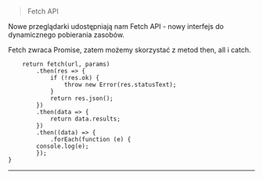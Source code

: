> Fetch API

Nowe przeglądarki udostępniają nam Fetch API - nowy interfejs do dynamicznego pobierania zasobów.

Fetch zwraca Promise, zatem możemy skorzystać z metod then, all i catch.



```
    return fetch(url, params)
        .then(res => {
            if (!res.ok) {
                throw new Error(res.statusText);
            }
            return res.json();
        })
        .then(data => {
            return data.results;
        })
        .then((data) => {
            .forEach(function (e) {
        console.log(e);
        });
}
```

---

